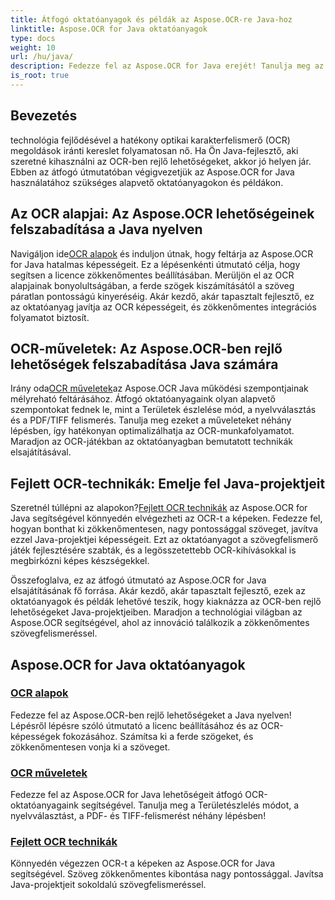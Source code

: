 ```yaml
---
title: Átfogó oktatóanyagok és példák az Aspose.OCR-re Java-hoz
linktitle: Aspose.OCR for Java oktatóanyagok
type: docs
weight: 10
url: /hu/java/
description: Fedezze fel az Aspose.OCR for Java erejét! Tanulja meg az OCR alapjait, műveleteit és fejlett technikáit. Állítsa be licencét, észlelje a területeket és javítsa a szövegfelismerést könnyedén.
is_root: true
---
```


## Bevezetés

technológia fejlődésével a hatékony optikai karakterfelismerő (OCR) megoldások iránti kereslet folyamatosan nő. Ha Ön Java-fejlesztő, aki szeretné kihasználni az OCR-ben rejlő lehetőségeket, akkor jó helyen jár. Ebben az átfogó útmutatóban végigvezetjük az Aspose.OCR for Java használatához szükséges alapvető oktatóanyagokon és példákon.

## Az OCR alapjai: Az Aspose.OCR lehetőségeinek felszabadítása a Java nyelven

 Navigáljon ide[OCR alapok](./ocr-basics/) és induljon útnak, hogy feltárja az Aspose.OCR for Java hatalmas képességeit. Ez a lépésenkénti útmutató célja, hogy segítsen a licence zökkenőmentes beállításában. Merüljön el az OCR alapjainak bonyolultságában, a ferde szögek kiszámításától a szöveg páratlan pontosságú kinyeréséig. Akár kezdő, akár tapasztalt fejlesztő, ez az oktatóanyag javítja az OCR képességeit, és zökkenőmentes integrációs folyamatot biztosít.

## OCR-műveletek: Az Aspose.OCR-ben rejlő lehetőségek felszabadítása Java számára

 Irány oda[OCR műveletek](./ocr-operations/)az Aspose.OCR Java működési szempontjainak mélyreható feltárásához. Átfogó oktatóanyagaink olyan alapvető szempontokat fednek le, mint a Területek észlelése mód, a nyelvválasztás és a PDF/TIFF felismerés. Tanulja meg ezeket a műveleteket néhány lépésben, így hatékonyan optimalizálhatja az OCR-munkafolyamatot. Maradjon az OCR-játékban az oktatóanyagban bemutatott technikák elsajátításával.

## Fejlett OCR-technikák: Emelje fel Java-projektjeit

 Szeretnél túllépni az alapokon?[Fejlett OCR technikák](./advanced-ocr-techniques/) az Aspose.OCR for Java segítségével könnyedén elvégezheti az OCR-t a képeken. Fedezze fel, hogyan bonthat ki zökkenőmentesen, nagy pontossággal szöveget, javítva ezzel Java-projektjei képességeit. Ezt az oktatóanyagot a szövegfelismerő játék fejlesztésére szabták, és a legösszetettebb OCR-kihívásokkal is megbirkózni képes készségekkel.

Összefoglalva, ez az átfogó útmutató az Aspose.OCR for Java elsajátításának fő forrása. Akár kezdő, akár tapasztalt fejlesztő, ezek az oktatóanyagok és példák lehetővé teszik, hogy kiaknázza az OCR-ben rejlő lehetőségeket Java-projektjeiben. Maradjon a technológiai világban az Aspose.OCR segítségével, ahol az innováció találkozik a zökkenőmentes szövegfelismeréssel.
## Aspose.OCR for Java oktatóanyagok
### [OCR alapok](./ocr-basics/)
Fedezze fel az Aspose.OCR-ben rejlő lehetőségeket a Java nyelven! Lépésről lépésre szóló útmutató a licenc beállításához és az OCR-képességek fokozásához. Számítsa ki a ferde szögeket, és zökkenőmentesen vonja ki a szöveget.
### [OCR műveletek](./ocr-operations/)
Fedezze fel az Aspose.OCR for Java lehetőségeit átfogó OCR-oktatóanyagaink segítségével. Tanulja meg a Területészlelés módot, a nyelvválasztást, a PDF- és TIFF-felismerést néhány lépésben!
### [Fejlett OCR technikák](./advanced-ocr-techniques/)
Könnyedén végezzen OCR-t a képeken az Aspose.OCR for Java segítségével. Szöveg zökkenőmentes kibontása nagy pontossággal. Javítsa Java-projektjeit sokoldalú szövegfelismeréssel.